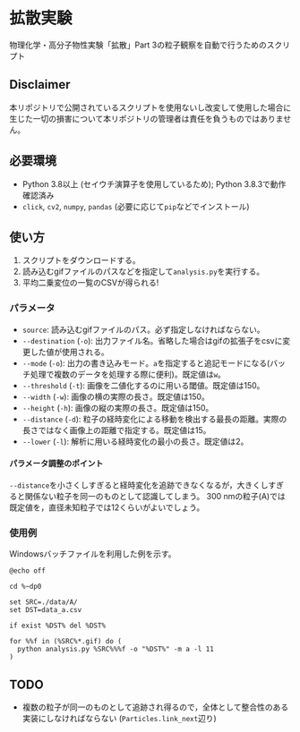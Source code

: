 
# 拡散実験

物理化学・高分子物性実験「拡散」Part 3の粒子観察を自動で行うためのスクリプト

## Disclaimer

本リポジトリで公開されているスクリプトを使用ないし改変して使用した場合に生じた一切の損害について本リポジトリの管理者は責任を負うものではありません。

## 必要環境

- Python 3.8以上 (セイウチ演算子を使用しているため); Python 3.8.3で動作確認済み
- `click`, `cv2`, `numpy`, `pandas` (必要に応じて`pip`などでインストール)

## 使い方

1. スクリプトをダウンロードする。
2. 読み込むgifファイルのパスなどを指定して`analysis.py`を実行する。
3. 平均二乗変位の一覧のCSVが得られる!

### パラメータ

- `source`: 読み込むgifファイルのパス。必ず指定しなければならない。
- `--destination` (`-o`): 出力ファイル名。省略した場合はgifの拡張子をcsvに変更した値が使用される。
- `--mode` (`-o`): 出力の書き込みモード。`a`を指定すると追記モードになる(バッチ処理で複数のデータを処理する際に便利)。既定値は`w`。
- `--threshold` (`-t`): 画像を二値化するのに用いる閾値。既定値は150。
- `--width` (`-w`): 画像の横の実際の長さ。既定値は150。
- `--height` (`-h`): 画像の縦の実際の長さ。既定値は150。
- `--distance` (`-d`): 粒子の経時変化による移動を検出する最長の距離。実際の長さではなく画像上の距離で指定する。既定値は15。
- `--lower` (`-l`): 解析に用いる経時変化の最小の長さ。既定値は2。

#### パラメータ調整のポイント

`--distance`を小さくしすぎると経時変化を追跡できなくなるが，大きくしすぎると関係ない粒子を同一のものとして認識してしまう。
300 nmの粒子(A)では既定値を，直径未知粒子では12くらいがよいでしょう。

### 使用例

Windowsバッチファイルを利用した例を示す。

```
@echo off

cd %~dp0

set SRC=./data/A/
set DST=data_a.csv

if exist %DST% del %DST%

for %%f in (%SRC%*.gif) do (
  python analysis.py %SRC%%%f -o "%DST%" -m a -l 11
)
```

## TODO

- 複数の粒子が同一のものとして追跡され得るので，全体として整合性のある実装にしなければならない (`Particles.link_next`辺り)
